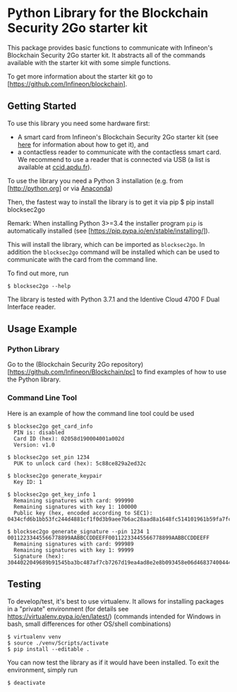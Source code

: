 # Python Library for the Blockchain Security 2Go starter kit 

This package provides basic functions to communicate with Infineon's Blockchain Security 2Go 
starter kit. It abstracts all of the commands available with the starter kit with some simple 
functions. 

To get more information about the starter kit go to [https://github.com/Infineon/blockchain].

## Getting Started
To use this library you need some hardware first:
* A smart card from Infineon's Blockchain Security 2Go starter kit 
(see [here](https://www.infineon.com/blockchain) for information about how to get it), and
* a contactless reader to communicate with the contactless smart card. We recommend to use 
a reader that is connected via USB (a list is available at 
[ccid.apdu.fr](https://ccid.apdu.fr/select_readers/?features=contactless)). 

To use the library you need a Python 3 installation (e.g. from [http://python.org] or via [Anaconda](https://www.anaconda.com/))

Then, the fastest way to install the library is to get it via pip
    $ pip install blocksec2go

Remark: When installing Python 3>=3.4 the installer program `pip` is automatically installed (see [https://pip.pypa.io/en/stable/installing/]). 

This will install the library, which can be imported as `blocksec2go`.
In addition the `blocksec2go` command will be installed which can be used to communicate with 
the card from the command line.

To find out more, run

    $ blocksec2go --help

The library is tested with Python 3.7.1 and the Identive Cloud 4700 F Dual Interface reader.

## Usage Example
### Python Library
Go to the (Blockchain Security 2Go repository)[https://github.com/Infineon/Blockchain/pc] to find examples of how to use the Python library.

### Command Line Tool
Here is an example of how the command line tool could be used

    $ blocksec2go get_card_info
      PIN is: disabled
	  Card ID (hex): 02058d190004001a002d
	  Version: v1.0

	$ blocksec2go set_pin 1234
	  PUK to unlock card (hex): 5c88ce829a2ed32c

	$ blocksec2go generate_keypair
	  Key ID: 1

	$ blocksec2go get_key_info 1
	  Remaining signatures with card: 999990
      Remaining signatures with key 1: 100000
      Public key (hex, encoded according to SEC1): 0434cfd6b1bb53fc244d4881cf1f0d3b9aee7b6ac28aad8a1648fc514101961b59fa7fc58751d0dc876589e467a63ed1582e240cd18b98d408470679418a647833

	$ blocksec2go generate_signature --pin 1234 1 00112233445566778899AABBCCDDEEFF00112233445566778899AABBCCDDEEFF
	  Remaining signatures with card: 999989
      Remaining signatures with key 1: 99999
      Signature (hex): 3044022049689b91545ba3bc487af7cb7267d19ea4ad8e2e8b093458e06d46837400444702207fe7cd2b6851049afe0f7c4ced0ef35bd9eb5d044c67ed95045b07a10641806c


## Testing

To develop/test, it's best to use virtualenv. It allows for installing packages
in a "private" environment (for details see https://virtualenv.pypa.io/en/latest/)
(commands intended for Windows in bash, small differences for other OS/shell combinations)

    $ virtualenv venv
    $ source ./venv/Scripts/activate
    $ pip install --editable .

You can now test the library as if it would have been installed.
To exit the environment, simply run

    $ deactivate
